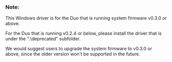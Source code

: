 ### Note:

This Windows driver is for the Duo that is running system firmware v0.3.0 or above. 

For the Duo that is running v0.2.4 or below, please install the driver that is under the ".\deprecated" subfolder. 

We would suggest users to upgrade the system firmware to v0.3.0 or above, since the older version won't be supported in the future.